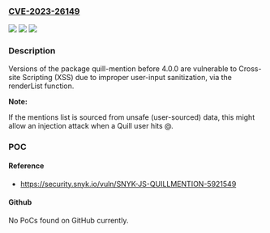 ### [CVE-2023-26149](https://cve.mitre.org/cgi-bin/cvename.cgi?name=CVE-2023-26149)
![](https://img.shields.io/static/v1?label=Product&message=quill-mention&color=blue)
![](https://img.shields.io/static/v1?label=Version&message=0%3C%204.0.0%20&color=brighgreen)
![](https://img.shields.io/static/v1?label=Vulnerability&message=Cross-site%20Scripting%20(XSS)&color=brighgreen)

### Description

Versions of the package quill-mention before 4.0.0 are vulnerable to Cross-site Scripting (XSS) due to improper user-input sanitization, via the renderList function. 

**Note:**

If the mentions list is sourced from unsafe (user-sourced) data, this might allow an injection attack when a Quill user hits @.

### POC

#### Reference
- https://security.snyk.io/vuln/SNYK-JS-QUILLMENTION-5921549

#### Github
No PoCs found on GitHub currently.

